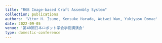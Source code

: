 ```yaml
---
title: "RGB Image-based Craft Assembly System"
collection: publications
authors: 'Vitor H. Isume, Kensuke Harada, Weiwei Wan, Yukiyasu Domae'
date: 2022-09-05
venue: '第40回日本ロボット学会学術講演会'
type: domestic-conference
---
```

